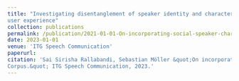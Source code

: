 ```yaml
---
title: "Investigating disentanglement of speaker identity and characteristics through
user experience"
collection: publications
permalink: /publication/2021-01-01-On-incorporating-social-speaker-characteristics-in-synthetic-speech
date: 2023-01-01
venue: 'ITG Speech Communication'
paperurl:
citation: 'Sai Sirisha Rallabandi, Sebastian Möller &quot;On incorporating social speaker characteristics in synthetic speech
Corpus.&quot; ITG Speech Communication, 2023.'
---
```


